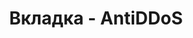 ---
id: 203
title: Вкладка - AntiDDoS
displayName: AntiDDoS
order: 1
published: true
historyName: AntiDDoS
historyDescription: Защита ресурса от DDoS-атак
category: Сервисы
categoryName: AntiDDoS
categoryDescription: Защита ресурса от DDoS-атак
categoryOrder: 1
categoryIcon: https://img.solarspace.pro/docs/anti-ddos.svg
footerName: AntiDDoS
footerOrder: 10
---